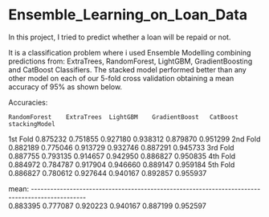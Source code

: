 # Ensemble_Learning_on_Loan_Data

In this project, I tried to predict whether a loan will be repaid or not.

It is a classification problem where i used Ensemble Modelling combining predictions from: ExtraTrees, RandomForest, LightGBM, GradientBoosting and CatBoost Classifiers. The stacked model performed better than any other model on each of our 5-fold cross validation obtaining a mean accuracy of 95% as shown below.


Accuracies:

	RandomForest	ExtraTrees	LightGBM	GradientBoost	CatBoost	stackingModel
1st Fold
	0.875232	0.751855	0.927180	0.938312	0.879870	0.951299
2nd Fold	
	0.882189	0.775046	0.913729	0.932746	0.887291	0.945733
3rd Fold	
	0.887755	0.793135	0.914657	0.942950	0.886827	0.950835
4th Fold	
	0.884972	0.784787	0.917904	0.946660	0.889147	0.959184
5th Fold	
	0.886827	0.780612	0.927644	0.940167	0.892857	0.955937
	
mean: -----------------------------------------------------------------------------------------------	
	0.883395	0.777087	0.920223	0.940167	0.887199	0.952597
